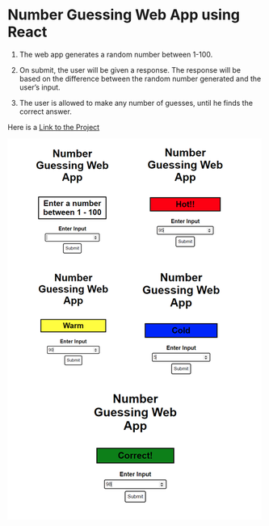 # 			Number Guessing Web App using React



1. The web app generates a random number between 1-100. 

2. On submit, the user will be given a response. The response will be based on the difference between the random number
generated and the user’s input.

3. The user is allowed to make any number of guesses, until he finds the correct
answer.

Here is a <a href="https://mantaransingh.github.io/React_numGuessApp/">Link to the Project</a>

<img src="images/RctGusApp.PNG"></img>
